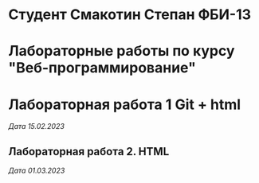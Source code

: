 # Студент Смакотин Степан ФБИ-13

# Лабораторные работы по курсу "Веб-программирование"

# Лабораторная работа 1 Git + html

*Дата 15.02.2023*

## Лабораторная работа 2. HTML

*Дата 01.03.2023*